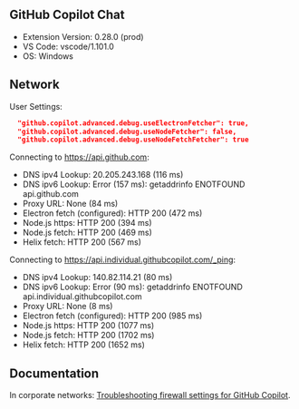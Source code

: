 ## GitHub Copilot Chat

- Extension Version: 0.28.0 (prod)
- VS Code: vscode/1.101.0
- OS: Windows

## Network

User Settings:
```json
  "github.copilot.advanced.debug.useElectronFetcher": true,
  "github.copilot.advanced.debug.useNodeFetcher": false,
  "github.copilot.advanced.debug.useNodeFetchFetcher": true
```

Connecting to https://api.github.com:
- DNS ipv4 Lookup: 20.205.243.168 (116 ms)
- DNS ipv6 Lookup: Error (157 ms): getaddrinfo ENOTFOUND api.github.com
- Proxy URL: None (84 ms)
- Electron fetch (configured): HTTP 200 (472 ms)
- Node.js https: HTTP 200 (394 ms)
- Node.js fetch: HTTP 200 (469 ms)
- Helix fetch: HTTP 200 (567 ms)

Connecting to https://api.individual.githubcopilot.com/_ping:
- DNS ipv4 Lookup: 140.82.114.21 (80 ms)
- DNS ipv6 Lookup: Error (90 ms): getaddrinfo ENOTFOUND api.individual.githubcopilot.com
- Proxy URL: None (8 ms)
- Electron fetch (configured): HTTP 200 (985 ms)
- Node.js https: HTTP 200 (1077 ms)
- Node.js fetch: HTTP 200 (1702 ms)
- Helix fetch: HTTP 200 (1652 ms)

## Documentation

In corporate networks: [Troubleshooting firewall settings for GitHub Copilot](https://docs.github.com/en/copilot/troubleshooting-github-copilot/troubleshooting-firewall-settings-for-github-copilot).